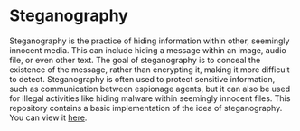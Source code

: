 # Steganography
Steganography is the practice of hiding information within other, seemingly innocent media. This can include hiding a message within an image, audio file, or even other text. The goal of steganography is to conceal the existence of the message, rather than encrypting it, making it more difficult to detect. Steganography is often used to protect sensitive information, such as communication between espionage agents, but it can also be used for illegal activities like hiding malware within seemingly innocent files.
This repository contains a basic implementation of the idea of steganography. You can view it [here](https://aryanamish.github.io/Steganography/).
